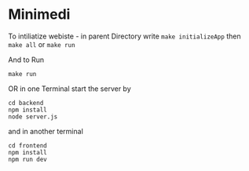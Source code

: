 # Minimedi

To intiliatize webiste -
    in parent Directory write
    ```make initializeApp```
    then
    ```
    make all
    ```
    or ```make run```
    

And to Run
  ```
  make run
  ```
  
  OR 
  in one Terminal start the server by
  ```
  cd backend
  npm install
  node server.js
  ```
  
  and in another terminal
  ```
  cd frontend
  npm install
  npm run dev
  ```
